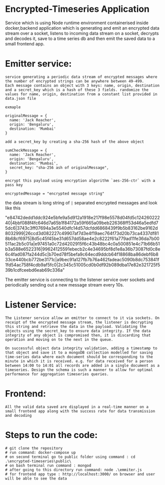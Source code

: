 # Encrypted-Timeseries Application
Service which is using Node runtime environment containerised inside docker,backend application which is generating and emit an encrypted data stream over a socket, listens to incoming data stream on a socket, decrypts and decodes it, save to a time series db and then emit the saved data to a small frontend app.

# Emitter service: 
    service generating a periodic data stream of encrypted messages where the number of encrypted strings can be anywhere between 49-499.
    Each message contains an object with 3 keys: name, origin, destination and a secret_key which is a hash of these 3 fields. randomize the values for name, origin, destination from a constant list provided in data.json file

```
exmaple

originalMessage = {
  name: 'Jack Reacher',
  origin: 'Bengaluru',
  destination: 'Mumbai'
}

add a secret_key by creating a sha-256 hash of the above object

sumCheckMessage = {
  name: 'Jack Reacher',
  origin: 'Bengaluru',
  destination: 'Mumbai',
  secret_key: "sha-256 ash of originalMessage",
}

encrypt this payload using encryption algorithm `aes-256-ctr` with a pass key

encryptedMessage = "encrypted message string"
```

the data stream is long string of `|` separated encrypted messages and look like this

"e84742dedd1ddc924e5bfe9a5d912a1918e217f98e5578d04fd5c12426022240|4bbf088f4fc646d7a65b1f84172a59f665a09beb226368ff53d46a5edfd75dc6|3743c3ff07694a3e5540dfc14d57dcfdd6868439f9b5b83162be9162d8032999|26ccd3d082227c49907af7d3e4f19aec764f73d20b73ca4337df818b68cf6975|8d5c45f45be31d657dd58ae4e2c8222f61a779ad11fe36da7b00511ac2b5c01a|e97451a0c72d4202915f6c43b48bc4c0a500851e4c71b66b51b3a588e6522316|99624125591ebecb2c4e34695bf8d1e8a36b73087fd0c8e6c4fad087fa244d5c|b70ed78f5befa9c64ecd9ddcb64f18868ba86debf6b833ce440bcb772be3171c|a9bec91a127fb7b76a462fadeac5090b8dc753841f1fd54ac758f4cdb9af5fc0|2c345c51005cd0b0df92b089dba17e82e321725f539b1cdfceebd6eab69c336a"

The emitter service is connecting to the listener service over sockets and periodically sending out a new message stream every 10s.

# Listener Service:
    The Listener service allow an emitter to connect to it via sockets. On receipt of the encrypted message stream, the listener is decrypting this string and retrieve the data in the payload. Validating the objects using the secret_key to ensure data integrity. If the data integrity of any object is compromised then, it is discarding that operation and moving on to the next in the queue.

    On successful object data integrity validation, adding a timestamp to that object and save it to a mongoDB collection modelled for saving time-series data where each document should be corresponding to the minute in which it is received. e.g. for data received for a person between 14:00 to 14:01 all records are added in a single document as a timeseries. Design the schema is such a manner to allow for optimal performance for aggregation timeseries queries.

# Frontend:
    All the valid data saved are displayed in a real-time manner on a small frontend app along with the success rate for data transmission and decoding


# Steps to run the code:

    # git clone the repository
    # run command: docker-compose up
    # on second terminal go to public folder using command : cd .\encrypted-timeseries\public\
    # on bash terminal run command : mongod
    # after going to this directory run command: node .\emmiter.js
    # for frontend app type : http://localhost:3000/ on browser and user will be able to see the data 
